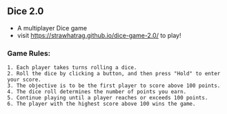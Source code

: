 ## Dice 2.0

- A multiplayer Dice game
- visit https://strawhatrag.github.io/dice-game-2.0/ to play!

### Game Rules:
    1. Each player takes turns rolling a dice.
    2. Roll the dice by clicking a button, and then press "Hold" to enter your score.
    3. The objective is to be the first player to score above 100 points.
    4. The dice roll determines the number of points you earn.
    5. Continue playing until a player reaches or exceeds 100 points.
    6. The player with the highest score above 100 wins the game.
